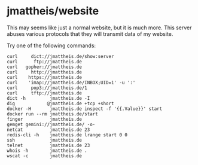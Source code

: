 # jmattheis/website

This may seems like just a normal website, but it is much more. 
This server abuses various protocols that they will transmit data of my website.

Try one of the following commands:

```
curl     dict://jmattheis.de/show:server
curl      ftp://jmattheis.de
curl   gopher://jmattheis.de
curl     http://jmattheis.de
curl    https://jmattheis.de
curl    'imap://jmattheis.de/INBOX;UID=1' -u ':'
curl     pop3://jmattheis.de/1
curl     tftp://jmattheis.de
dict -h         jmattheis.de -I
dig            @jmattheis.de +tcp +short
docker -H       jmattheis.de inspect -f '{{.Value}}' start
docker run --rm jmattheis.de/start
finger          jmattheis.de
gemget gemini://jmattheis.de/ -o-
netcat          jmattheis.de 23
redis-cli -h    jmattheis.de lrange start 0 0
ssh             jmattheis.de
telnet          jmattheis.de 23
whois -h        jmattheis.de .
wscat -c        jmattheis.de
```

